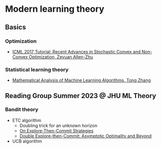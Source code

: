 # Modern learning theory 

## Basics 
### Optimization 
* [ICML 2017 Tutorial: Recent Advances in Stochastic Convex and Non-Convex Optimization, Zeyuan Allen-Zhu](https://www.youtube.com/watch?v=jPjhiaeYruQ)

### Statistical learning theory 
* [Mathematical Analysis of Machine Learning Algorithms, Tong Zhang](https://www.tongzhang-ml.org/lt-book.html)


## Reading Group Summer 2023 @ JHU ML Theory  

### Bandit theory 
* ETC algorithm
  * Doubling trick for an unknown horizon
  * [On Explore-Then-Commit Strategies](https://arxiv.org/pdf/1605.08988.pdf)
  * [Double Explore-then-Commit: Asymptotic Optimality and Beyond](https://arxiv.org/pdf/2002.09174.pdf)
* UCB algorithm

